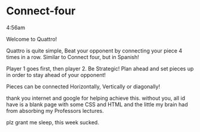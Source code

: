 # Connect-four

4:56am

Welcome to Quattro!

Quattro is quite simple, Beat your opponent by connecting your piece 4 times in a row. Similar to Connect four, but in Spanish!

Player 1 goes first, then player 2. Be Strategic! Plan ahead and set pieces up in order to stay ahead of your opponent! 

Pieces can be connected Horizontally, Vertically or diagonally! 

thank you internet and google for helping achieve this. 
without you, all id have is a blank page with some CSS and HTML and the little my brain had from absorbing my Professors lectures.

plz grant me sleep, this week sucked. 